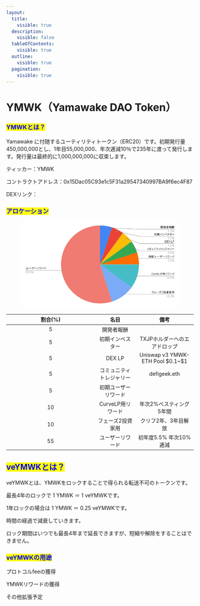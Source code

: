 ```yaml
---
layout:
  title:
    visible: true
  description:
    visible: false
  tableOfContents:
    visible: true
  outline:
    visible: true
  pagination:
    visible: true
---
```


# YMWK（Yamawake DAO Token）

### <mark style="color:blue;">YMWKとは？</mark> <a href="#usercontent-gai-yao" id="usercontent-gai-yao"></a>

Yamawake に付随するユーティリティトークン（ERC20）です。初期発行量450,000,000とし、1年目55,000,000、年次逓減10％で235年に渡って発行します。発行量は最終的に1,000,000,000に収束します。

ティッカー：YMWK

コントラクトアドレス：0x15Dac05C93e1c5F31a29547340997BA9f6ec4F87

DEXリンク：

### <mark style="color:blue;">アロケーション</mark>

<figure><img src="../.gitbook/assets/chart.png" alt=""><figcaption></figcaption></figure>

<table><thead><tr><th width="224.33333333333331" align="center">割合(%)</th><th align="center">名目</th><th align="center">備考</th></tr></thead><tbody><tr><td align="center">5</td><td align="center">開発者報酬</td><td align="center"></td></tr><tr><td align="center">5</td><td align="center">初期インベスター</td><td align="center">TXJPホルダーへのエアドロップ</td></tr><tr><td align="center">5</td><td align="center">DEX LP</td><td align="center">Uniswap v3 YMWK-ETH Pool $0.1~$1</td></tr><tr><td align="center">5</td><td align="center">コミュニティトレジャリー</td><td align="center">defigeek.eth</td></tr><tr><td align="center">5</td><td align="center">初期ユーザーリワード</td><td align="center"></td></tr><tr><td align="center">10</td><td align="center">CurveLP用リワード</td><td align="center">年次2%ベスティング5年間</td></tr><tr><td align="center">10</td><td align="center">フェーズ2投資家用</td><td align="center">クリフ2年、3年目解放</td></tr><tr><td align="center">55</td><td align="center">ユーザーリワード</td><td align="center">初年度5.5% 年次10%逓減</td></tr></tbody></table>

## <mark style="color:blue;">veYMWKとは？</mark>

veYMWKとは、YMWKをロックすることで得られる転送不可のトークンです。

最長4年のロックで 1 YMWK ＝ 1 veYMWKです。

1年ロックの場合は 1 YMWK ＝ 0.25 veYMWKです。

時間の経過で減衰していきます。

ロック期間はいつでも最長4年まで延長できますが、短縮や解除をすることはできません。

### <mark style="color:blue;">veYMWKの用途</mark>

プロトコルfeeの獲得

YMWKリワードの獲得

その他拡張予定
